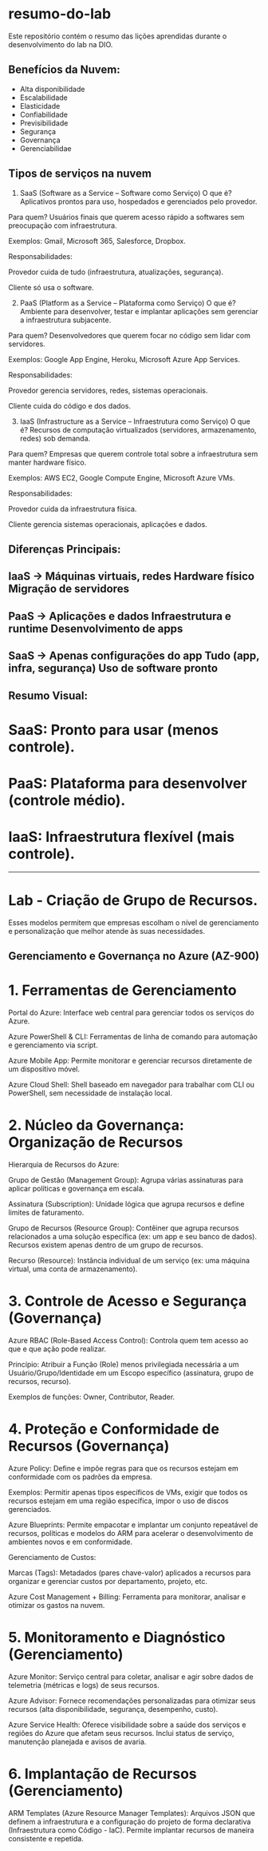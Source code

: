 # resumo-do-lab
Este repositório contém o resumo das lições aprendidas durante o desenvolvimento do lab na DIO.

## Benefícios da Nuvem:
- Alta disponibilidade
- Escalabilidade
- Elasticidade
- Confiabilidade
- Previsibilidade
- Segurança
- Governança
- Gerenciabilidae


## Tipos de serviços na nuvem
1. SaaS (Software as a Service – Software como Serviço)
O que é? Aplicativos prontos para uso, hospedados e gerenciados pelo provedor.

Para quem? Usuários finais que querem acesso rápido a softwares sem preocupação com infraestrutura.

Exemplos: Gmail, Microsoft 365, Salesforce, Dropbox.

Responsabilidades:

Provedor cuida de tudo (infraestrutura, atualizações, segurança).

Cliente só usa o software.

2. PaaS (Platform as a Service – Plataforma como Serviço)
O que é? Ambiente para desenvolver, testar e implantar aplicações sem gerenciar a infraestrutura subjacente.

Para quem? Desenvolvedores que querem focar no código sem lidar com servidores.

Exemplos: Google App Engine, Heroku, Microsoft Azure App Services.

Responsabilidades:

Provedor gerencia servidores, redes, sistemas operacionais.

Cliente cuida do código e dos dados.

3. IaaS (Infrastructure as a Service – Infraestrutura como Serviço)
O que é? Recursos de computação virtualizados (servidores, armazenamento, redes) sob demanda.

Para quem? Empresas que querem controle total sobre a infraestrutura sem manter hardware físico.

Exemplos: AWS EC2, Google Compute Engine, Microsoft Azure VMs.

Responsabilidades:

Provedor cuida da infraestrutura física.

Cliente gerencia sistemas operacionais, aplicações e dados.

## Diferenças Principais:
## IaaS ->	Máquinas virtuais, redes	Hardware físico	Migração de servidores
## PaaS ->	Aplicações e dados	Infraestrutura e runtime	Desenvolvimento de apps
## SaaS -> 	Apenas configurações do app	Tudo (app, infra, segurança)	Uso de software pronto

## Resumo Visual:
# SaaS: Pronto para usar (menos controle).

# PaaS: Plataforma para desenvolver (controle médio).

# IaaS: Infraestrutura flexível (mais controle).

_______________________________________________
# Lab - Criação de Grupo de Recursos.

Esses modelos permitem que empresas escolham o nível de gerenciamento e personalização que melhor atende às suas necessidades.

## Gerenciamento e Governança no Azure (AZ-900)

# 1. Ferramentas de Gerenciamento
Portal do Azure: Interface web central para gerenciar todos os serviços do Azure.

Azure PowerShell & CLI: Ferramentas de linha de comando para automação e gerenciamento via script.

Azure Mobile App: Permite monitorar e gerenciar recursos diretamente de um dispositivo móvel.

Azure Cloud Shell: Shell baseado em navegador para trabalhar com CLI ou PowerShell, sem necessidade de instalação local.

# 2. Núcleo da Governança: Organização de Recursos
Hierarquia de Recursos do Azure:

Grupo de Gestão (Management Group): Agrupa várias assinaturas para aplicar políticas e governança em escala.

Assinatura (Subscription): Unidade lógica que agrupa recursos e define limites de faturamento.

Grupo de Recursos (Resource Group): Contêiner que agrupa recursos relacionados a uma solução específica (ex: um app e seu banco de dados). Recursos existem apenas dentro de um grupo de recursos.

Recurso (Resource): Instância individual de um serviço (ex: uma máquina virtual, uma conta de armazenamento).

# 3. Controle de Acesso e Segurança (Governança)
Azure RBAC (Role-Based Access Control): Controla quem tem acesso ao que e que ação pode realizar.

Princípio: Atribuir a Função (Role) menos privilegiada necessária a um Usuário/Grupo/Identidade em um Escopo específico (assinatura, grupo de recursos, recurso).

Exemplos de funções: Owner, Contributor, Reader.

# 4. Proteção e Conformidade de Recursos (Governança)
Azure Policy: Define e impõe regras para que os recursos estejam em conformidade com os padrões da empresa.

Exemplos: Permitir apenas tipos específicos de VMs, exigir que todos os recursos estejam em uma região específica, impor o uso de discos gerenciados.

Azure Blueprints: Permite empacotar e implantar um conjunto repeatável de recursos, políticas e modelos do ARM para acelerar o desenvolvimento de ambientes novos e em conformidade.

Gerenciamento de Custos:

Marcas (Tags): Metadados (pares chave-valor) aplicados a recursos para organizar e gerenciar custos por departamento, projeto, etc.

Azure Cost Management + Billing: Ferramenta para monitorar, analisar e otimizar os gastos na nuvem.

# 5. Monitoramento e Diagnóstico (Gerenciamento)
Azure Monitor: Serviço central para coletar, analisar e agir sobre dados de telemetria (métricas e logs) de seus recursos.

Azure Advisor: Fornece recomendações personalizadas para otimizar seus recursos (alta disponibilidade, segurança, desempenho, custo).

Azure Service Health: Oferece visibilidade sobre a saúde dos serviços e regiões do Azure que afetam seus recursos. Inclui status de serviço, manutenção planejada e avisos de avaria.

# 6. Implantação de Recursos (Gerenciamento)
ARM Templates (Azure Resource Manager Templates): Arquivos JSON que definem a infraestrutura e a configuração do projeto de forma declarativa (Infraestrutura como Código - IaC). Permite implantar recursos de maneira consistente e repetida.
